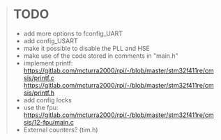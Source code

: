 > # TODO
> * add more options to fconfig_UART
> * add config_USART
> * make it possible to disable the PLL and HSE
> * make use of the code stored in comments in "main.h"
> * implement printf: https://gitlab.com/mcturra2000/rpi/-/blob/master/stm32f411re/cmsis/printf.c https://gitlab.com/mcturra2000/rpi/-/blob/master/stm32f411re/cmsis/printf.h
> * add config locks
> * use the fpu: https://gitlab.com/mcturra2000/rpi/-/blob/master/stm32f411re/cmsis/12-fpu/main.c
> * External counters? (tim.h)